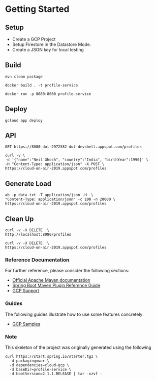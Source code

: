 # Getting Started
## Setup

* Create a GCP Project 
* Setup Firestore in the Datastore Mode.
* Create a JSON key for local testing

## Build 
```
mvn clean package 

docker build . -t profile-service

docker run -p 8080:8080 profile-service
```
## Deploy
``` 
gcloud app deploy
``` 

## API
  ```
  GET https://8080-dot-2972582-dot-devshell.appspot.com/profiles

curl -v \
  -d '{"name":"Neil Ghosh", "country":"India", "birthYear":1990}' \
  -H "Content-Type: application/json" -X POST \
  https://cloud-on-air-2019.appspot.com/profiles

  ```

## Generate Load
  ```
  ab -p data.txt -T application/json -H  \
  "Content-Type: application/json" -c 100 -n 20000 \
  https://cloud-on-air-2019.appspot.com/profiles
  ```
## Clean Up
  ```
  curl -v -X DELETE  \
  http://localhost:8080/profiles

  curl -v -X DELETE  \
  https://cloud-on-air-2019.appspot.com/profiles
  ```

### Reference Documentation
For further reference, please consider the following sections:

* [Official Apache Maven documentation](https://maven.apache.org/guides/index.html)
* [Spring Boot Maven Plugin Reference Guide](https://docs.spring.io/spring-boot/docs/2.1.1.RELEASE/maven-plugin/)
* [GCP Support](https://cloud.spring.io/spring-cloud-gcp/reference/html/)

### Guides
The following guides illustrate how to use some features concretely:

* [GCP Samples](https://github.com/spring-cloud/spring-cloud-gcp/tree/master/spring-cloud-gcp-samples)

### Note 
This skeleton of the project was originally generated using the following 

```
curl https://start.spring.io/starter.tgz \
  -d packaging=war \
  -d dependencies=cloud-gcp \
  -d baseDir=profile-service \
  -d bootVersion=2.1.1.RELEASE | tar -xzvf -
```